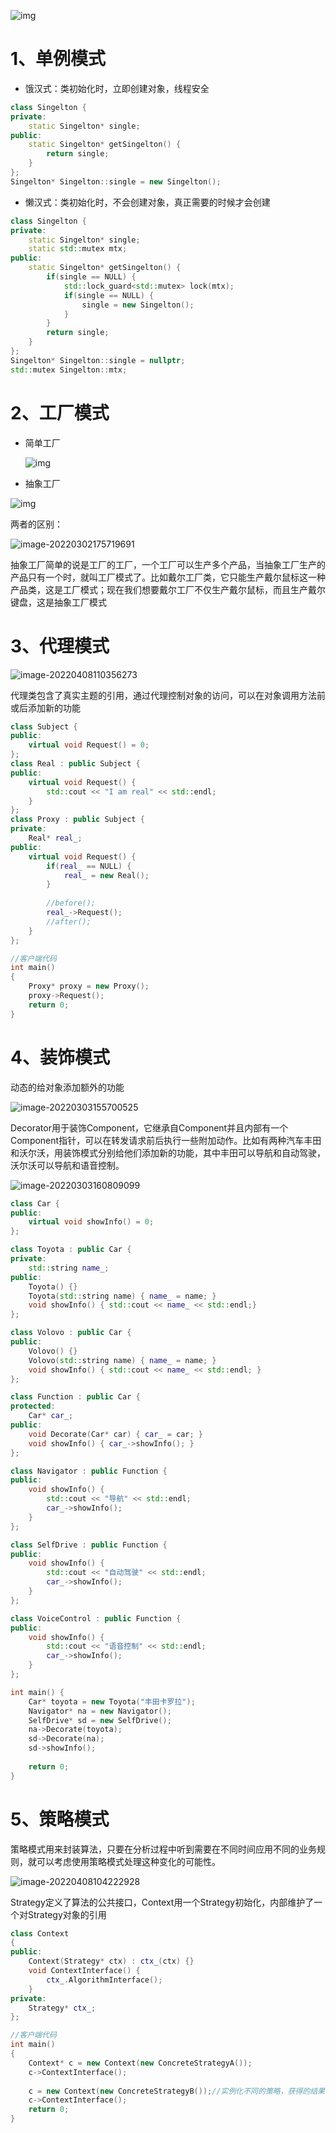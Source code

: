 ![img](https://img-blog.csdnimg.cn/20200411190730722.jpg?x-oss-process=image/watermark,type_ZmFuZ3poZW5naGVpdGk,shadow_10,text_aHR0cHM6Ly9ibG9nLmNzZG4ubmV0L3dlaXhpbl80MzEyMjA5MA==,size_16,color_FFFFFF,t_70)

# 1、单例模式

+ 饿汉式：类初始化时，立即创建对象，线程安全

```c++
class Singelton {
private:
	static Singelton* single;
public:
	static Singelton* getSingelton() {
		return single;
	}
};
Singelton* Singelton::single = new Singelton();
```

+ 懒汉式：类初始化时，不会创建对象，真正需要的时候才会创建

```c++
class Singelton {
private:
	static Singelton* single;
    static std::mutex mtx;
public:
	static Singelton* getSingelton() {
        if(single == NULL) {
            std::lock_guard<std::mutex> lock(mtx);
            if(single == NULL) {
                single = new Singelton();
            }
        }
		return single;
	}
};
Singelton* Singelton::single = nullptr;
std::mutex Singelton::mtx;
```

# 2、工厂模式

+ 简单工厂

  ![img](https://img.jbzj.com/file_images/article/201409/2014930115029927.png?2014830115043)

+ 抽象工厂

![img](https://img.jbzj.com/file_images/article/201409/2014930124116030.png?2014830124450)

两者的区别：

![image-20220302175719691](C:\Users\A10727\AppData\Roaming\Typora\typora-user-images\image-20220302175719691.png)

抽象工厂简单的说是工厂的工厂，一个工厂可以生产多个产品，当抽象工厂生产的产品只有一个时，就叫工厂模式了。比如戴尔工厂类，它只能生产戴尔鼠标这一种产品类，这是工厂模式；现在我们想要戴尔工厂不仅生产戴尔鼠标，而且生产戴尔键盘，这是抽象工厂模式

# 3、代理模式

![image-20220408110356273](C:\Users\A10727\AppData\Roaming\Typora\typora-user-images\image-20220408110356273.png)

代理类包含了真实主题的引用，通过代理控制对象的访问，可以在对象调用方法前或后添加新的功能

```c++
class Subject {
public:
	virtual void Request() = 0;
};
class Real : public Subject {
public:
	virtual void Request() {
		std::cout << "I am real" << std::endl;
	}
};
class Proxy : public Subject {
private:
	Real* real_;
public:
	virtual void Request() {
		if(real_ == NULL) {
			real_ = new Real();
		}
		
		//before();
		real_->Request();
		//after();
	}
};

//客户端代码
int main()
{
    Proxy* proxy = new Proxy();
    proxy->Request();
    return 0;
}
```

# 4、装饰模式

动态的给对象添加额外的功能

![image-20220303155700525](C:\Users\A10727\AppData\Roaming\Typora\typora-user-images\image-20220303155700525.png)

Decorator用于装饰Component，它继承自Component并且内部有一个Component指针，可以在转发请求前后执行一些附加动作。比如有两种汽车丰田和沃尔沃，用装饰模式分别给他们添加新的功能，其中丰田可以导航和自动驾驶，沃尔沃可以导航和语音控制。

![image-20220303160809099](C:\Users\A10727\AppData\Roaming\Typora\typora-user-images\image-20220303160809099.png)

```c++
class Car {
public:
	virtual void showInfo() = 0;
};

class Toyota : public Car {
private:
	std::string name_;
public:
	Toyota() {}
	Toyota(std::string name) { name_ = name; }
	void showInfo() { std::cout << name_ << std::endl;}
};

class Volovo : public Car {
public:
	Volovo() {}
	Volovo(std::string name) { name_ = name; }
	void showInfo() { std::cout << name_ << std::endl; }
};

class Function : public Car {
protected:
	Car* car_;
public:
	void Decorate(Car* car) { car_ = car; }
	void showInfo() { car_->showInfo(); }
};

class Navigator : public Function {
public:
	void showInfo() { 
		std::cout << "导航" << std::endl;
		car_->showInfo();
	}
};

class SelfDrive : public Function {
public:
	void showInfo() {
		std::cout << "自动驾驶" << std::endl;
		car_->showInfo();
	}
};

class VoiceControl : public Function {
public:
	void showInfo() {
		std::cout << "语音控制" << std::endl;
		car_->showInfo();
	}
};

int main() {
    Car* toyota = new Toyota("丰田卡罗拉");
    Navigator* na = new Navigator();
    SelfDrive* sd = new SelfDrive();
    na->Decorate(toyota);
    sd->Decorate(na);
    sd->showInfo();
    
    return 0;
}
```

# 5、策略模式

策略模式用来封装算法，只要在分析过程中听到需要在不同时间应用不同的业务规则，就可以考虑使用策略模式处理这种变化的可能性。

![image-20220408104222928](C:\Users\A10727\AppData\Roaming\Typora\typora-user-images\image-20220408104222928.png)

Strategy定义了算法的公共接口，Context用一个Strategy初始化，内部维护了一个对Strategy对象的引用

```c++
class Context
{
public:
    Context(Strategy* ctx) : ctx_(ctx) {}
    void ContextInterface() {
        ctx_.AlgorithmInterface();
    }
private:
    Strategy* ctx_;
};

//客户端代码
int main()
{
    Context* c = new Context(new ConcreteStrategyA());
    c->ContextInterface();
    
    c = new Context(new ConcreteStrategyB());//实例化不同的策略，获得的结果就不相同
    c->ContextInterface();
    return 0;
}
```

